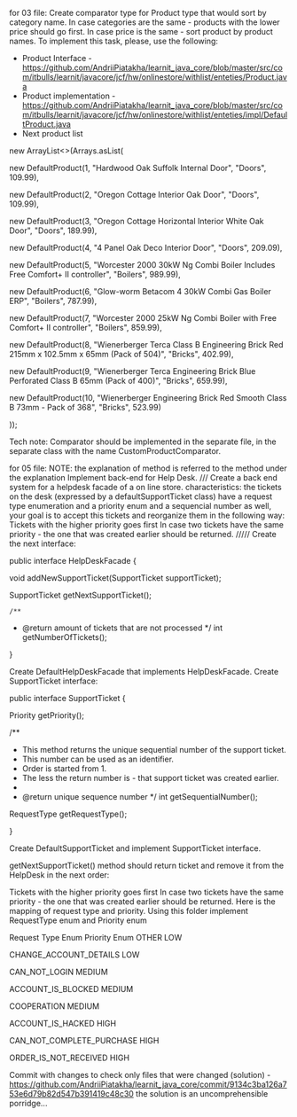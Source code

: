for 03 file:
Create comparator type for Product type that would sort by category name. In case categories are the same - products with the lower price should go first. In case price is the same - sort product by product names.
To implement this task, please, use the following:
- Product Interface - https://github.com/AndriiPiatakha/learnit_java_core/blob/master/src/com/itbulls/learnit/javacore/jcf/hw/onlinestore/withlist/enteties/Product.java
- Product implementation - https://github.com/AndriiPiatakha/learnit_java_core/blob/master/src/com/itbulls/learnit/javacore/jcf/hw/onlinestore/withlist/enteties/impl/DefaultProduct.java
- Next product list

new ArrayList<>(Arrays.asList(

new DefaultProduct(1, "Hardwood Oak Suffolk Internal Door", "Doors", 109.99),

new DefaultProduct(2, "Oregon Cottage Interior Oak Door", "Doors", 109.99),

new DefaultProduct(3, "Oregon Cottage Horizontal Interior White Oak Door", "Doors", 189.99),

new DefaultProduct(4, "4 Panel Oak Deco Interior Door", "Doors", 209.09),

new DefaultProduct(5, "Worcester 2000 30kW Ng Combi Boiler Includes Free Comfort+ II controller", "Boilers", 989.99),

new DefaultProduct(6, "Glow-worm Betacom 4 30kW Combi Gas Boiler ERP", "Boilers", 787.99),

new DefaultProduct(7, "Worcester 2000 25kW Ng Combi Boiler with Free Comfort+ II controller", "Boilers", 859.99),

new DefaultProduct(8, "Wienerberger Terca Class B Engineering Brick Red 215mm x 102.5mm x 65mm (Pack of 504)", "Bricks", 402.99),

new DefaultProduct(9, "Wienerberger Terca Engineering Brick Blue Perforated Class B 65mm (Pack of 400)", "Bricks", 659.99),

new DefaultProduct(10, "Wienerberger Engineering Brick Red Smooth Class B 73mm - Pack of 368", "Bricks", 523.99)

));


Tech note: Comparator should be implemented in the separate file, in the separate class with the name CustomProductComparator.



for 05 file:   NOTE: the explanation of method is referred to the method under the explanation
Implement back-end for Help Desk.
///
Create a back end system for a helpdesk facade of a on line store.
characteristics: the tickets on the desk (expressed by a defaultSupportTicket class) have a request type enumeration and a priority enum and a sequencial number as well, your goal is to accept this tickets and reorganize them in the following way:
Tickets with the higher priority goes first
In case two tickets have the same priority - the one that was created earlier should be returned.
/////
Create the next interface:

public interface HelpDeskFacade {

void addNewSupportTicket(SupportTicket supportTicket);

SupportTicket getNextSupportTicket();

	/**
 * @return amount of tickets that are not processed
 */
int getNumberOfTickets();

}


Create DefaultHelpDeskFacade that implements HelpDeskFacade.
Create SupportTicket interface:

public interface SupportTicket {

Priority getPriority();

/**
 * This method returns the unique sequential number of the support ticket.
 * This number can be used as an identifier. 
 * Order is started from 1.
 * The less the return number is - that support ticket was created earlier.
 * 
 * @return unique sequence number
 */
int getSequentialNumber();
	
RequestType getRequestType();
	
}



Create DefaultSupportTicket and implement SupportTicket interface.

getNextSupportTicket() method should return ticket and remove it from the HelpDesk in the next order:

Tickets with the higher priority goes first
In case two tickets have the same priority - the one that was created earlier should be returned.
Here is the mapping of request type and priority. Using this folder implement RequestType enum and Priority enum

Request Type Enum
                                Priority Enum
OTHER                                 LOW
                                  
CHANGE_ACCOUNT_DETAILS                LOW

CAN_NOT_LOGIN                         MEDIUM

ACCOUNT_IS_BLOCKED                    MEDIUM

COOPERATION                           MEDIUM

ACCOUNT_IS_HACKED                     HIGH

CAN_NOT_COMPLETE_PURCHASE             HIGH

ORDER_IS_NOT_RECEIVED                 HIGH



Commit with changes to check only files that were changed (solution) - https://github.com/AndriiPiatakha/learnit_java_core/commit/9134c3ba126a753e6d79b82d547b391419c48c30 the solution is an uncomprehensible porridge...
